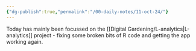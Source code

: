 ```yaml
---
{"dg-publish":true,"permalink":"/00-daily-notes/11-oct-24/"}
---
```


Today has mainly been focussed on the [[Digital Gardening/L-analytics\|L-analytics]] project - fixing some broken bits of R code and getting the app working again.